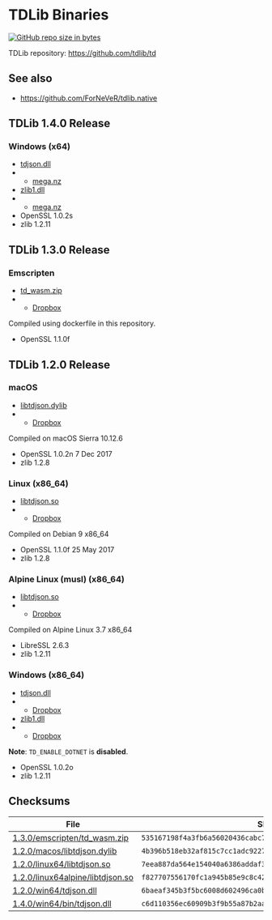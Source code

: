 # TDLib Binaries

[![GitHub repo size in bytes](https://img.shields.io/github/repo-size/Bannerets/tdlib-binaries.svg)](https://github.com/Bannerets/tdlib-binaries)

TDLib repository: https://github.com/tdlib/td

## See also

- https://github.com/ForNeVeR/tdlib.native

## TDLib 1.4.0 Release

### Windows (x64)

- [tdjson.dll](1.4.0/win64/bin/tdjson.dll)
- - [mega.nz](https://mega.nz/#!X2JzGQwa!JTUlw2JdyIoOgfys8eHSuUpUdpW_FGbuUq8gaCTVHTs)
- [zlib1.dll](1.4.0/win64/bin/zlib1.dll)
- - [mega.nz](https://mega.nz/#!inR1hahY!6zwAdwqIE6ocSGnbp5bLYZXbGt3oAnCplJySSf82DyM)
- OpenSSL 1.0.2s
- zlib 1.2.11

## TDLib 1.3.0 Release

### Emscripten

- [td_wasm.zip](1.3.0/emscripten/td_wasm.zip)
- - [Dropbox](https://www.dropbox.com/s/orcblhkjodace9f/td_wasm.zip?dl=0)

Compiled using dockerfile in this repository.

- OpenSSL 1.1.0f

## TDLib 1.2.0 Release

### macOS

- [libtdjson.dylib](1.2.0/macos/libtdjson.dylib)
- - [Dropbox](https://www.dropbox.com/s/u2gw0wz0d69ql6m/libtdjson.dylib?dl=0)

Compiled on macOS Sierra 10.12.6

- OpenSSL 1.0.2n 7 Dec 2017
- zlib 1.2.8

### Linux (x86_64)

- [libtdjson.so](1.2.0/linux64/libtdjson.so)
- - [Dropbox](https://www.dropbox.com/s/abyepz5ak48uecw/libtdjson.so?dl=0)

Compiled on Debian 9 x86_64

- OpenSSL 1.1.0f 25 May 2017
- zlib 1.2.8

### Alpine Linux (musl) (x86_64)

- [libtdjson.so](1.2.0/linux64alpine/libtdjson.so)
- - [Dropbox](https://www.dropbox.com/s/yow6fqk6p0hpkdv/libtdjson.so?dl=0)

Compiled on Alpine Linux 3.7 x86_64

- LibreSSL 2.6.3
- zlib 1.2.11

### Windows (x86_64)

- [tdjson.dll](1.2.0/win64/tdjson.dll)
- - [Dropbox](https://www.dropbox.com/s/7mlgy6cnpqj0e6b/tdjson.dll?dl=0)
- [zlib1.dll](1.2.0/win64/zlib1.dll)
- - [Dropbox](https://www.dropbox.com/s/uta5iv8ujeuo7n5/zlib1.dll?dl=0)

**Note**: `TD_ENABLE_DOTNET` is **disabled**.

- OpenSSL 1.0.2o
- zlib 1.2.11

## Checksums

| File | SHA256 |
|------|--------|
| [1.3.0/emscripten/td_wasm.zip](1.3.0/emscripten/td_wasm.zip) | `535167198f4a3fb6a56020436cabc7dde806adeba3e4d88ac60e699cd36fa593` |
| [1.2.0/macos/libtdjson.dylib](1.2.0/macos/libtdjson.dylib) | `4b396b518eb32af815c7cc1adc9227e0bd8856f0bc1be2294e54bf8166d25b1c` |
| [1.2.0/linux64/libtdjson.so](1.2.0/linux64/libtdjson.so) | `7eea887da564e154040a6386addaf3017f9948dff2541d12b098fdf10af28b9d` |
| [1.2.0/linux64alpine/libtdjson.so](1.2.0/linux64alpine/libtdjson.so) | `f827707556170fc1a945b85e9c8c42140fc77d5361ced14a56ea758a929caf62` |
| [1.2.0/win64/tdjson.dll](1.2.0/win64/tdjson.dll) | `6baeaf345b3f5bc6008d602496ca0b2c259485f138447758e139b727338a9057` |
| [1.4.0/win64/bin/tdjson.dll](1.4.0/win64/bin/tdjson.dll) | `c6d110356ec60909b3f9b55a87b2aa0547c3aa2964d5a4465843a68259f26478` |
